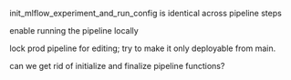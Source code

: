 init_mlflow_experiment_and_run_config is identical across pipeline steps

enable running the pipeline locally

lock prod pipeline for editing; try to make it only deployable from main.

can we get rid of initialize and finalize pipeline functions? 
